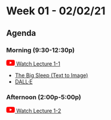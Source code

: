 # Week 01 - 02/02/21

## Agenda


### Morning (9:30-12:30p)
 [![youtube](images/yt-sm.png) Watch Lecture 1-1](https://www.youtube.com/watch?v=jv_p-k5fays)
* [The Big Sleep (Text to Image)](https://dank.xyz/)
* [DALL·E](https://openai.com/blog/dall-e/)
  

### Afternoon (2:00p-5:00p)
[![youtube](images/yt-sm.png) Watch Lecture 1-2](https://www.youtube.com/watch?v=tw-3QEblSGI)


